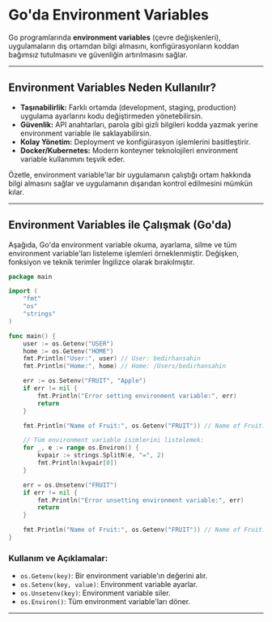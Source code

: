 # Go'da Environment Variables

Go programlarında **environment variables** (çevre değişkenleri), uygulamaların dış ortamdan bilgi almasını, konfigürasyonların koddan bağımsız tutulmasını ve güvenliğin artırılmasını sağlar.

---

## Environment Variables Neden Kullanılır?

- **Taşınabilirlik:** Farklı ortamda (development, staging, production) uygulama ayarlarını kodu değiştirmeden yönetebilirsin.
- **Güvenlik:** API anahtarları, parola gibi gizli bilgileri kodda yazmak yerine environment variable ile saklayabilirsin.
- **Kolay Yönetim:** Deployment ve konfigürasyon işlemlerini basitleştirir.
- **Docker/Kubernetes:** Modern konteyner teknolojileri environment variable kullanımını teşvik eder.

Özetle, environment variable'lar bir uygulamanın çalıştığı ortam hakkında bilgi almasını sağlar ve uygulamanın dışarıdan kontrol edilmesini mümkün kılar.

---

## Environment Variables ile Çalışmak (Go'da)

Aşağıda, Go'da environment variable okuma, ayarlama, silme ve tüm environment variable'ları listeleme işlemleri örneklenmiştir. Değişken, fonksiyon ve teknik terimler İngilizce olarak bırakılmıştır.

```go
package main

import (
    "fmt"
    "os"
    "strings"
)

func main() {
    user := os.Getenv("USER")
    home := os.Getenv("HOME")
    fmt.Println("User:", user) // User: bedirhansahin
    fmt.Println("Home:", home) // Home: /Users/bedirhansahin

    err := os.Setenv("FRUIT", "Apple")
    if err != nil {
        fmt.Println("Error setting environment variable:", err)
        return
    }

    fmt.Println("Name of Fruit:", os.Getenv("FRUIT")) // Name of Fruit: Apple

    // Tüm environment variable isimlerini listelemek:
    for _, e := range os.Environ() {
        kvpair := strings.SplitN(e, "=", 2)
        fmt.Println(kvpair[0])
    }

    err = os.Unsetenv("FRUIT")
    if err != nil {
        fmt.Println("Error unsetting environment variable:", err)
        return
    }

    fmt.Println("Name of Fruit:", os.Getenv("FRUIT")) // Name of Fruit:
}
```

### Kullanım ve Açıklamalar:

- `os.Getenv(key)`: Bir environment variable'ın değerini alır.
- `os.Setenv(key, value)`: Environment variable ayarlar.
- `os.Unsetenv(key)`: Environment variable siler.
- `os.Environ()`: Tüm environment variable'ları döner.

---
